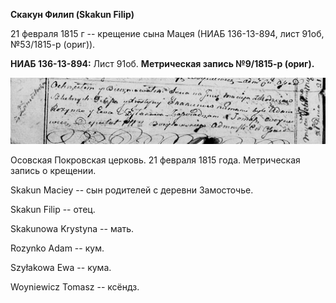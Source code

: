 **Скакун Филип (Skakun Filip)**

21 февраля 1815 г -- крещение сына Мацея (НИАБ 136-13-894, лист 91об,
№53/1815-р (ориг)).

**НИАБ 136-13-894:** Лист 91об. **Метрическая запись №9/1815-р (ориг).**

![](./media/6ceeeb6323b68b0a62fb9ea6280b09273117485d.png)

Осовская Покровская церковь. 21 февраля 1815 года. Метрическая запись о
крещении.

Skakun Maciey -- сын родителей с деревни Замосточье.

Skakun Filip -- отец.

Skakunowa Krystyna -- мать.

Rozynko Adam -- кум.

Szyłakowa Ewa -- кума.

Woyniewicz Tomasz -- ксёндз.
